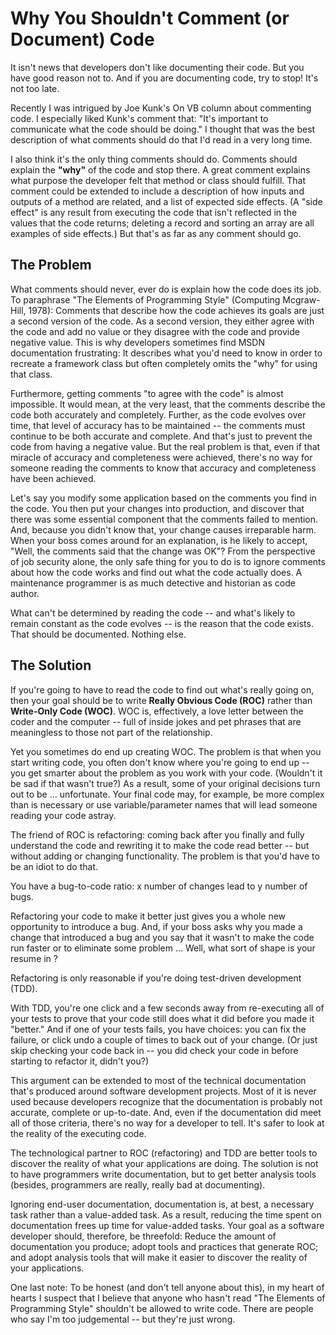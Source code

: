 
<!-- https://visualstudiomagazine.com/articles/2013/06/01/roc-rocks.aspx -->

# Why You Shouldn't Comment (or Document) Code

It isn't news that developers don't like documenting their code. But you have good reason not to. And if you are documenting code, try to stop! It's not too late.

Recently I was intrigued by Joe Kunk's On VB column about commenting code. I especially liked Kunk's comment that: "It's important to communicate what the code should be doing." I thought that was the best description of what comments should do that I'd read in a very long time.

I also think it's the only thing comments should do. Comments should explain the **"why"** of the code and stop there. A great comment explains what purpose the developer felt that method or class should fulfill. That comment could be extended to include a description of how inputs and outputs of a method are related, and a list of expected side effects. (A "side effect" is any result from executing the code that isn't reflected in the values that the code returns; deleting a record and sorting an array are all examples of side effects.) But that's as far as any comment should go.

## The Problem

What comments should never, ever do is explain how the code does its job. To paraphrase "The Elements of Programming Style" (Computing Mcgraw-Hill, 1978): Comments that describe how the code achieves its goals are just a second version of the code. As a second version, they either agree with the code and add no value or they disagree with the code and provide negative value. This is why developers sometimes find MSDN documentation frustrating: It describes what you'd need to know in order to recreate a framework class but often completely omits the "why" for using that class.

Furthermore, getting comments "to agree with the code" is almost impossible. It would mean, at the very least, that the comments describe the code both accurately and completely. Further, as the code evolves over time, that level of accuracy has to be maintained -- the comments must continue to be both accurate and complete. And that's just to prevent the code from having a negative value. But the real problem is that, even if that miracle of accuracy and completeness were achieved, there's no way for someone reading the comments to know that accuracy and completeness have been achieved.

Let's say you modify some application based on the comments you find in the code. You then put your changes into production, and discover that there was some essential component that the comments failed to mention. And, because you didn't know that, your change causes irreparable harm. When your boss comes around for an explanation, is he likely to accept, "Well, the comments said that the change was OK"? From the perspective of job security alone, the only safe thing for you to do is to ignore comments about how the code works and find out what the code actually does. A maintenance programmer is as much detective and historian as code author.

What can't be determined by reading the code -- and what's likely to remain constant as the code evolves -- is the reason that the code exists. That should be documented. Nothing else.

## The Solution

If you're going to have to read the code to find out what's really going on, then your goal should be to write **Really Obvious Code (ROC)** rather than **Write-Only Code (WOC)**. WOC is, effectively, a love letter between the coder and the computer -- full of inside jokes and pet phrases that are meaningless to those not part of the relationship.

Yet you sometimes do end up creating WOC. The problem is that when you start writing code, you often don't know where you're going to end up -- you get smarter about the problem as you work with your code. (Wouldn't it be sad if that wasn't true?) As a result, some of your original decisions turn out to be … unfortunate. Your final code may, for example, be more complex than is necessary or use variable/parameter names that will lead someone reading your code astray.

The friend of ROC is refactoring: coming back after you finally and fully understand the code and rewriting it to make the code read better -- but without adding or changing functionality. The problem is that you'd have to be an idiot to do that.

You have a bug-to-code ratio: x number of changes lead to y number of bugs.

Refactoring your code to make it better just gives you a whole new opportunity to introduce a bug. And, if your boss asks why you made a change that introduced a bug and you say that it wasn't to make the code run faster or to eliminate some problem … Well, what sort of shape is your resume in ?

Refactoring is only reasonable if you're doing test-driven development (TDD).

With TDD, you're one click and a few seconds away from re-executing all of your tests to prove that your code still does what it did before you made it "better." And if one of your tests fails, you have choices: you can fix the failure, or click undo a couple of times to back out of your change. (Or just skip checking your code back in -- you did check your code in before starting to refactor it, didn't you?)

This argument can be extended to most of the technical documentation that's produced around software development projects. Most of it is never used because developers recognize that the documentation is probably not accurate, complete or up-to-date. And, even if the documentation did meet all of those criteria, there's no way for a developer to tell. It's safer to look at the reality of the executing code.

The technological partner to ROC (refactoring) and TDD are better tools to discover the reality of what your applications are doing. The solution is not to have programmers write documentation, but to get better analysis tools (besides, programmers are really, really bad at documenting).

Ignoring end-user documentation, documentation is, at best, a necessary task rather than a value-added task. As a result, reducing the time spent on documentation frees up time for value-added tasks. Your goal as a software developer should, therefore, be threefold: Reduce the amount of documentation you produce; adopt tools and practices that generate ROC; and adopt analysis tools that will make it easier to discover the reality of your applications.

One last note: To be honest (and don't tell anyone about this), in my heart of hearts I suspect that I believe that anyone who hasn't read "The Elements of Programming Style" shouldn't be allowed to write code. There are people who say I'm too judgemental -- but they're just wrong.
